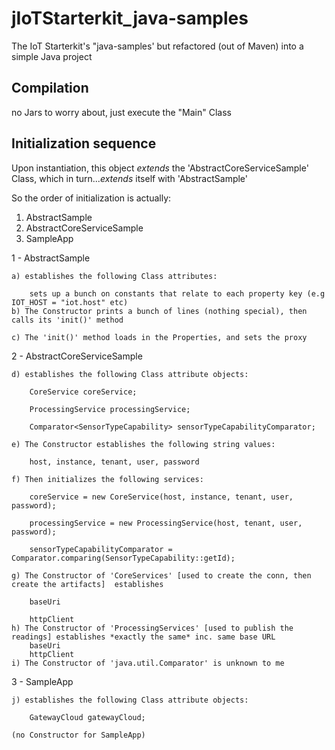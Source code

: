 # jIoTStarterkit_java-samples
The IoT Starterkit's "java-samples' but refactored (out of Maven) into a simple Java project

## Compilation
no Jars to worry about, just execute the "Main" Class

## Initialization sequence
Upon instantiation, this object *extends* the 'AbstractCoreServiceSample' Class, which in turn...*extends* itself with 'AbstractSample'

So the order of initialization is actually:
1. AbstractSample
1. AbstractCoreServiceSample
1. SampleApp

1 - AbstractSample

	a) establishes the following Class attributes:

		sets up a bunch on constants that relate to each property key (e.g IOT_HOST = "iot.host" etc)
	b) The Constructor prints a bunch of lines (nothing special), then calls its 'init()' method
	
	c) The 'init()' method loads in the Properties, and sets the proxy
	
	
2 - AbstractCoreServiceSample

	d) establishes the following Class attribute objects:
	
		CoreService coreService;
		
		ProcessingService processingService;
		
		Comparator<SensorTypeCapability> sensorTypeCapabilityComparator;
		
	e) The Constructor establishes the following string values:
	
		host, instance, tenant, user, password
		
	f) Then initializes the following services:
	
		coreService = new CoreService(host, instance, tenant, user, password);
			
		processingService = new ProcessingService(host, tenant, user, password);
		
		sensorTypeCapabilityComparator = Comparator.comparing(SensorTypeCapability::getId);
		
	g) The Constructor of 'CoreServices' [used to create the conn, then create the artifacts]  establishes
	
		baseUri
		
		httpClient
	h) The Constructor of 'ProcessingServices' [used to publish the readings] establishes *exactly the same* inc. same base URL
		baseUri
		httpClient
	i) The Constructor of 'java.util.Comparator' is unknown to me
	
	
3 - SampleApp

	j) establishes the following Class attribute objects:
	
		GatewayCloud gatewayCloud;
		
	(no Constructor for SampleApp)
  
